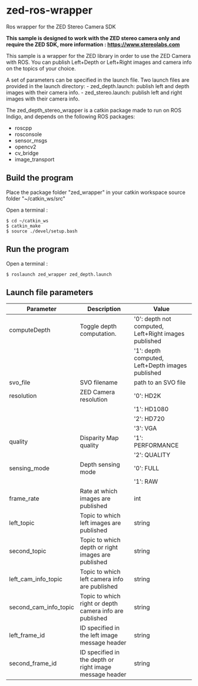 # zed-ros-wrapper
Ros wrapper for the ZED Stereo Camera SDK

**This sample is designed to work with the ZED stereo camera only and require the ZED SDK, more information : https://www.stereolabs.com**

This sample is a wrapper for the ZED library in order to use the ZED Camera with ROS.
You can publish Left+Depth or Left+Right images and camera info on the topics of your choice.

A set of parameters can be specified in the launch file. Two launch files are provided in the
    launch directory:
       - zed_depth.launch: publish left and depth images with their camera info.
       - zed_stereo.launch: publish left and right images with their camera info.

The zed_depth_stereo_wrapper is a catkin package made to run on ROS Indigo, and depends
on the following ROS packages:
   - roscpp
   - rosconsole
   - sensor_msgs
   - opencv2
   - cv_bridge
   - image_transport

## Build the program

Place the package folder "zed_wrapper" in your catkin workspace source folder "~/catkin_ws/src"

Open a terminal :

    $ cd ~/catkin_ws
    $ catkin_make
    $ source ./devel/setup.bash


## Run the program

   Open a terminal :

   	$ roslaunch zed_wrapper zed_depth.launch

## Launch file parameters

Parameter       |           Description           |              Value               
------------------------|---------------------------------|---------------------------------
 computeDepth          | Toggle depth computation.       | '0': depth not computed, Left+Right images published 
                       |                                 | '1': depth computed, Left+Depth images published 
 svo_file              | SVO filename                    | path to an SVO file              
 resolution            | ZED Camera resolution           | '0': HD2K                        
                       |                                 | '1': HD1080                      
                       |                                 | '2': HD720                       
                       |                                 | '3': VGA                         
 quality               | Disparity Map quality           | '1': PERFORMANCE                 
                      |                                 | '2': QUALITY                     
 sensing_mode          | Depth sensing mode              | '0': FULL                        
                       |                                 | '1': RAW                         
frame_rate            | Rate at which images are published  | int                              
 left_topic            | Topic to which left images are published | string                           
 second_topic          | Topic to which depth or right images are published   | string                           
 left_cam_info_topic   | Topic to which left camera info are published | string                           
 second_cam_info_topic | Topic to which right or depth camera info are published  | string                           
 left_frame_id         | ID specified in the left image message header | string                           
 second_frame_id       | ID specified in the depth or right image message header   | string                           
